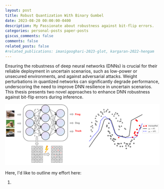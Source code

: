 ```yaml
---
layout: post
title: Robust Quantization With Binary Gumbel
date: 2023-08-20 00:00:00-0400
description: My Passionate about robustness against bit-flip errors.
categories: personal-posts paper-posts
giscus_comments: false
comments: false
related_posts: false
#related_publications: imanigooghari-2023-glot, kargaran-2022-hengam
---
```



Ensuring the robustness of deep neural networks (DNNs) is crucial for their reliable deployment in uncertain scenarios, such as low-power or unsecured environments, and against adversarial attacks. Weight perturbations in quantized networks can significantly degrade performance, underscoring the need to improve DNN resilience in uncertain scenarios. This thesis presents two novel approaches to enhance DNN robustness against bit-flip errors during inference.

![Illustration of the impact of bit-flip attacks on a deep neural network](/assets/img/What_figure.png "Bit Flip Errors")


Here, I'd like to outline my effort here:

1. 
